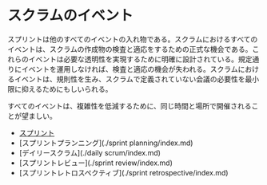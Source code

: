 スクラムのイベント
=====
スプリントは他のすべてのイベントの入れ物である。スクラムにおけるすべてのイベントは、スクラムの作成物の検査と適応をするための正式な機会である。これらのイベントは必要な透明性を実現するために明確に設計されている。規定通りにイベントを運用しなければ、検査と適応の機会が失われる。スクラムにおけるイベントは、規則性を生み、スクラムで定義されていない会議の必要性を最小限に抑えるためにもしいられる。

すべてのイベントは、複雑性を低減するために、同じ時間と場所で開催されることが望ましい。

* [スプリント](./sprint/index.md)
* [スプリントプランニング](./sprint planning/index.md)
* [デイリースクラム](./daily scrum/index.md)
* [スプリントレビュー](./sprint review/index.md)
* [スプリントレトロスペクティブ](./sprint retrospective/index.md)

